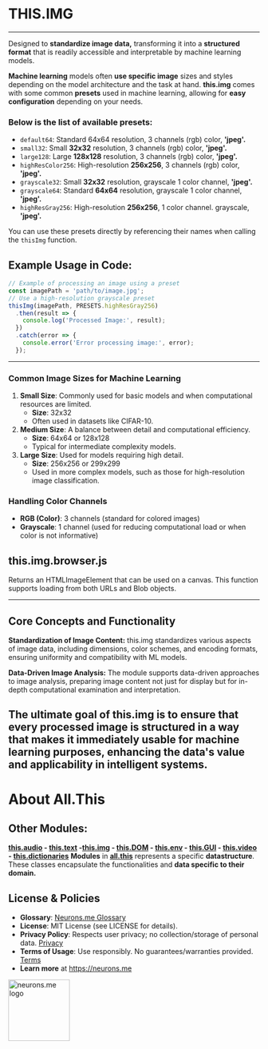 # THIS.IMG
---------
Designed to **standardize image data,** transforming it into a **structured format** that is readily accessible and interpretable by machine learning models.

**Machine learning** models often **use specific image** sizes and styles depending on the model architecture and the task at hand. **this.img** comes with some common **presets**  used in machine learning, allowing for **easy configuration** depending on your needs. 

### Below is the list of available presets:

- `default64`: Standard 64x64 resolution, 3 channels (rgb) color, **'jpeg'.**
- `small32`: Small **32x32** resolution, 3 channels (rgb) color, **'jpeg'.**
- `large128`: Large **128x128** resolution, 3 channels (rgb) color, **'jpeg'.**
- `highResColor256`: High-resolution **256x256**, 3 channels (rgb) color, **'jpeg'.**
- `grayscale32`: Small **32x32** resolution, grayscale 1 color channel, **'jpeg'.**
- `grayscale64`: Standard **64x64** resolution, grayscale 1 color channel, **'jpeg'.**
- `highResGray256`: High-resolution **256x256**, 1 color channel. grayscale, **'jpeg'.**

You can use these presets directly by referencing their names when calling the `thisImg` function.

## Example Usage in Code:
```javascript
// Example of processing an image using a preset
const imagePath = 'path/to/image.jpg';
// Use a high-resolution grayscale preset
thisImg(imagePath, PRESETS.highResGray256)
  .then(result => {
    console.log('Processed Image:', result);
  })
  .catch(error => {
    console.error('Error processing image:', error);
  });
```

-----
### Common Image Sizes for Machine Learning
1. **Small Size**: Commonly used for basic models and when computational resources are limited.
   - **Size**: 32x32
   - Often used in datasets like CIFAR-10.
2. **Medium Size**: A balance between detail and computational efficiency.
   - **Size**: 64x64 or 128x128
   - Typical for intermediate complexity models.
3. **Large Size**: Used for models requiring high detail.
   - **Size**: 256x256 or 299x299
   - Used in more complex models, such as those for high-resolution image classification.

### Handling Color Channels
- **RGB (Color)**: 3 channels (standard for colored images)
- **Grayscale**: 1 channel (used for reducing computational load or when color is not informative)

## this.img.browser.js
Returns an HTMLImageElement that can be used on a canvas.
 This function supports loading from both URLs and Blob objects.

-----
## Core Concepts and Functionality
**Standardization of Image Content:** this.img standardizes various aspects of image data, including dimensions, color schemes, and encoding formats, ensuring uniformity and compatibility with ML models.

**Data-Driven Image Analysis:** The module supports data-driven approaches to image analysis, preparing image content not just for display but for in-depth computational examination and interpretation.

The ultimate goal of this.img is to ensure that every processed image is structured in a way that makes it immediately usable for machine learning purposes, enhancing the data's value and applicability in intelligent systems.
----------
# About All.This

## Other Modules:
**[this.audio](https://suign.github.io/this.audio) - [this.text](https://suign.github.io/this.text) -[this.img](https://suign.github.io/this.img) - [this.DOM](https://suign.github.io/this.DOM) - [this.env](https://suign.github.io/this.env/) - [this.GUI](https://suign.github.io/this.GUI) - [this.video](https://suign.github.io/this.video) - [this.dictionaries](https://suign.github.io/this.dictionaries/)**
**Modules** in **[all.this](https://neurons.me/all-this)** represents a specific **datastructure**. These classes encapsulate the functionalities and **data specific to their domain.**

## License & Policies
- **Glossary**: [Neurons.me Glossary](https://suign.github.io/neurons.me/Glossary) 
- **License**: MIT License (see LICENSE for details).
- **Privacy Policy**: Respects user privacy; no collection/storage of personal data.
  [Privacy](https://www.neurons.me/privacy-policy)
- **Terms of Usage**: Use responsibly. No guarantees/warranties provided.
  [Terms](https://www.neurons.me/terms-of-use) 
- **Learn more** at https://neurons.me
<img src="https://suign.github.io/neurons.me/neurons_logo.png" alt="neurons.me logo" width="123" height="123" style="width123px; height:123px;">